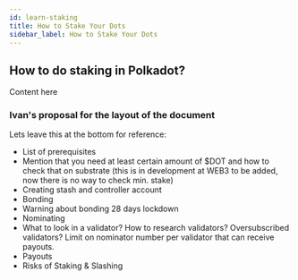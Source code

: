 ```yaml
---
id: learn-staking
title: How to Stake Your Dots
sidebar_label: How to Stake Your Dots
---
```


## How to do staking in Polkadot?

Content here 

### Ivan's proposal for the layout of the document

Lets leave this at the bottom for reference:

- List of prerequisites
- Mention that you need at least certain amount of $DOT and how to check that on substrate (this is in development at WEB3 to be added, now there is no way to check min. stake)
- Creating stash and controller account
- Bonding
- Warning about bonding 28 days lockdown
- Nominating
- What to look in a validator? How to research validators? Oversubscribed validators? Limit on
  nominator number per validator that can receive payouts.
- Payouts
- Risks of Staking & Slashing
